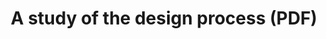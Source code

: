 ---
title: A study of the design process (PDF)
intro: 'For our most in-depth study ever, Design Council researchers visited the design departments of eleven companies, all world-leaders in their fields.'
link: 'http://www.designcouncil.org.uk/sites/default/files/asset/document/ElevenLessons_Design_Council%20(2).pdf'
image:
category: Design thinking
---